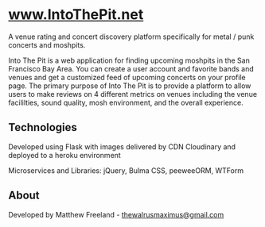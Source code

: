 # www.IntoThePit.net
A venue rating and concert discovery platform specifically for metal / punk concerts and moshpits.

Into The Pit is a web application for finding upcoming moshpits in the San Francisco Bay Area. You can create a user account and favorite bands and venues and get a customized feed of upcoming concerts on your profile page. The primary purpose of Into The Pit is to provide a platform to allow users to make reviews on 4 different metrics on venues including the venue facililties, sound quality, mosh environment, and the overall experience.

## Technologies

Developed using Flask with images delivered by CDN Cloudinary and deployed to a heroku environment

Microservices and Libraries: jQuery, Bulma CSS, peeweeORM, WTForm

## About

Developed by Matthew Freeland - thewalrusmaximus@gmail.com
